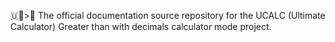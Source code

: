 🇺🧮️>📖️ The official documentation source repository for the UCALC (Ultimate Calculator) Greater than with decimals calculator mode project. 

